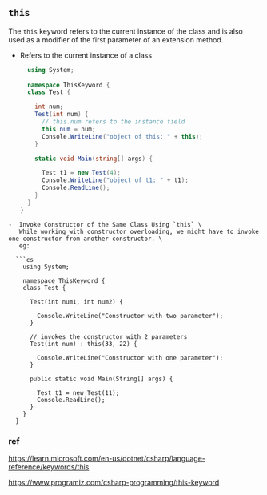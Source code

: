 ## `this`
The `this` keyword refers to the current instance of the class and is also used as a modifier of the first parameter of an extension method.


- Refers to the current instance of a class
  ```cs
    using System;
 
    namespace ThisKeyword {
    class Test {

      int num;
      Test(int num) {
        // this.num refers to the instance field
        this.num = num;
        Console.WriteLine("object of this: " + this);
      }

      static void Main(string[] args) {

        Test t1 = new Test(4);
        Console.WriteLine("object of t1: " + t1);
        Console.ReadLine();
      }
    }
  }
```
-  Invoke Constructor of the Same Class Using `this` \
   While working with constructor overloading, we might have to invoke one constructor from another constructor. \
   eg:

  ```cs
    using System;
 
    namespace ThisKeyword {
    class Test {
    
      Test(int num1, int num2) {

        Console.WriteLine("Constructor with two parameter");
      }
    
      // invokes the constructor with 2 parameters
      Test(int num) : this(33, 22) {

        Console.WriteLine("Constructor with one parameter");
      }

      public static void Main(String[] args) {

        Test t1 = new Test(11); 
        Console.ReadLine();   
      }
    }
  }
```



### ref
https://learn.microsoft.com/en-us/dotnet/csharp/language-reference/keywords/this

https://www.programiz.com/csharp-programming/this-keyword

